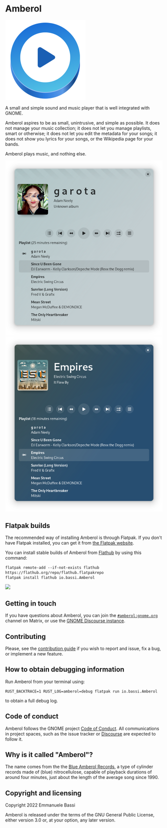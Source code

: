 Amberol
=======

![Application icon](./data/icons/hicolor/scalable/apps/io.bassi.Amberol.svg)

A small and simple sound and music player that is well integrated with GNOME.

Amberol aspires to be as small, unintrusive, and simple as possible. It does
not manage your music collection; it does not let you manage playlists, smart
or otherwise; it does not let you edit the metadata for your songs; it does
not show you lyrics for your songs, or the Wikipedia page for your bands.

Amberol plays music, and nothing else.

![Screenshot 1](./data/screenshots/amberol-1.png)
![Screesnhot 2](./data/screenshots/amberol-2.png)

Flatpak builds
--------------

The recommended way of installing Amberol is through Flatpak. If you don't have
Flatpak installed, you can get it from [the Flatpak website](https://flatpak.org/setup).

You can install stable builds of Amberol from [Flathub](https://flathub.org)
by using this command:

    flatpak remote-add --if-not-exists flathub https://flathub.org/repo/flathub.flatpakrepo
    flatpak install flathub io.bassi.Amberol

<a href="https://flathub.org/apps/details/io.bassi.Amberol"><img src="https://flathub.org/assets/badges/flathub-badge-en.png" width="200"/></a>

Getting in touch
----------------

If you have questions about Amberol, you can join the [`#amberol:gnome.org`](https://matrix.to/#/#amberol:gnome.org)
channel on Matrix, or use the [GNOME Discourse instance](https://discourse.gnome.org/c/applications/7).

Contributing
------------

Please, see the [contribution guide](./CONTRIBUTING.md) if you wish to report
and issue, fix a bug, or implement a new feature.

How to obtain debugging information
-----------------------------------

Run Amberol from your terminal using:

    RUST_BACKTRACE=1 RUST_LOG=amberol=debug flatpak run io.bassi.Amberol

to obtain a full debug log.

Code of conduct
---------------

Amberol follows the GNOME project [Code of Conduct](./code-of-conduct.md). All
communications in project spaces, such as the issue tracker or
[Discourse](https://discourse.gnome.org) are expected to follow it.

Why is it called "Amberol"?
---------------------------

The name comes from the the [Blue Amberol
Records](https://en.wikipedia.org/wiki/Blue_Amberol_Records), a type of cylinder
records made of (blue) nitrocellulose, capable of playback durations of around
four minutes, just about the length of the average song since 1990.

Copyright and licensing
-----------------------

Copyright 2022  Emmanuele Bassi

Amberol is released under the terms of the GNU General Public License, either
version 3.0 or, at your option, any later version.

